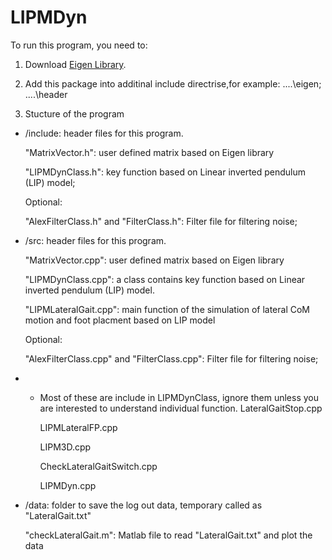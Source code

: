 # LIPMDyn
To run this program, you need to:
1. Download [Eigen Library]( http://eigen.tuxfamily.org/index.php?title=Main_Page).

2. Add this package into additinal include directrise,for example:
..\..\eigen; ..\..\header

3. Stucture of the program

* /include:	header files for this program. 

	"MatrixVector.h": user defined matrix based on Eigen library

	"LIPMDynClass.h": key function based on Linear inverted pendulum (LIP) model;

	Optional:

	"AlexFilterClass.h" and "FilterClass.h": Filter file for filtering noise;


* /src: 		header files for this program. 

	"MatrixVector.cpp": user defined matrix based on Eigen library

	"LIPMDynClass.cpp": a class contains key function based on Linear inverted pendulum (LIP) model.

	"LIPMLateralGait.cpp": main function of the simulation of lateral CoM motion and foot placment based on LIP model

	Optional: 

	"AlexFilterClass.cpp" and "FilterClass.cpp": Filter file for filtering noise;
	
* * Most of these are include in LIPMDynClass, ignore them unless you are interested to understand individual function.
	LateralGaitStop.cpp

	LIPMLateralFP.cpp

	LIPM3D.cpp

	CheckLateralGaitSwitch.cpp

	LIPMDyn.cpp

* /data: 		folder to save the log out data, temporary called as "LateralGait.txt" 

  "checkLateralGait.m": Matlab file to read "LateralGait.txt" and plot the data
